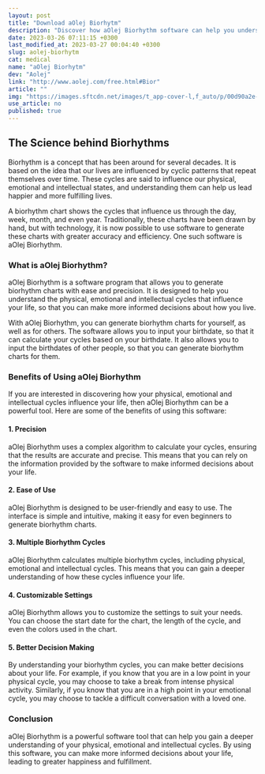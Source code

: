 ```yaml
---
layout: post
title: "Download aOlej Biorhytm"
description: "Discover how aOlej Biorhythm software can help you understand your physical, emotional and intellectual cycles with ease and precision."
date: 2023-03-26 07:11:15 +0300
last_modified_at: 2023-03-27 00:04:40 +0300
slug: aolej-biorhytm
cat: medical
name: "aOlej Biorhytm"
dev: "Aolej"
link: "http://www.aolej.com/free.html#Bior"
article: ""
img: "https://images.sftcdn.net/images/t_app-cover-l,f_auto/p/00d90a2e-9b24-11e6-8fff-00163ed833e7/719667740/aolej-biorhytm-screenshot.jpg"
use_article: no
published: true
---
```

## The Science behind Biorhythms

Biorhythm is a concept that has been around for several decades. It is based on the idea that our lives are influenced by cyclic patterns that repeat themselves over time. These cycles are said to influence our physical, emotional and intellectual states, and understanding them can help us lead happier and more fulfilling lives.

A biorhythm chart shows the cycles that influence us through the day, week, month, and even year. Traditionally, these charts have been drawn by hand, but with technology, it is now possible to use software to generate these charts with greater accuracy and efficiency. One such software is aOlej Biorhythm.

### What is aOlej Biorhythm?

aOlej Biorhythm is a software program that allows you to generate biorhythm charts with ease and precision. It is designed to help you understand the physical, emotional and intellectual cycles that influence your life, so that you can make more informed decisions about how you live.

With aOlej Biorhythm, you can generate biorhythm charts for yourself, as well as for others. The software allows you to input your birthdate, so that it can calculate your cycles based on your birthdate. It also allows you to input the birthdates of other people, so that you can generate biorhythm charts for them.

### Benefits of Using aOlej Biorhythm

If you are interested in discovering how your physical, emotional and intellectual cycles influence your life, then aOlej Biorhythm can be a powerful tool. Here are some of the benefits of using this software:

#### 1. Precision

aOlej Biorhythm uses a complex algorithm to calculate your cycles, ensuring that the results are accurate and precise. This means that you can rely on the information provided by the software to make informed decisions about your life.

#### 2. Ease of Use

aOlej Biorhythm is designed to be user-friendly and easy to use. The interface is simple and intuitive, making it easy for even beginners to generate biorhythm charts.

#### 3. Multiple Biorhythm Cycles

aOlej Biorhythm calculates multiple biorhythm cycles, including physical, emotional and intellectual cycles. This means that you can gain a deeper understanding of how these cycles influence your life.

#### 4. Customizable Settings

aOlej Biorhythm allows you to customize the settings to suit your needs. You can choose the start date for the chart, the length of the cycle, and even the colors used in the chart.

#### 5. Better Decision Making

By understanding your biorhythm cycles, you can make better decisions about your life. For example, if you know that you are in a low point in your physical cycle, you may choose to take a break from intense physical activity. Similarly, if you know that you are in a high point in your emotional cycle, you may choose to tackle a difficult conversation with a loved one.

### Conclusion

aOlej Biorhythm is a powerful software tool that can help you gain a deeper understanding of your physical, emotional and intellectual cycles. By using this software, you can make more informed decisions about your life, leading to greater happiness and fulfillment.
